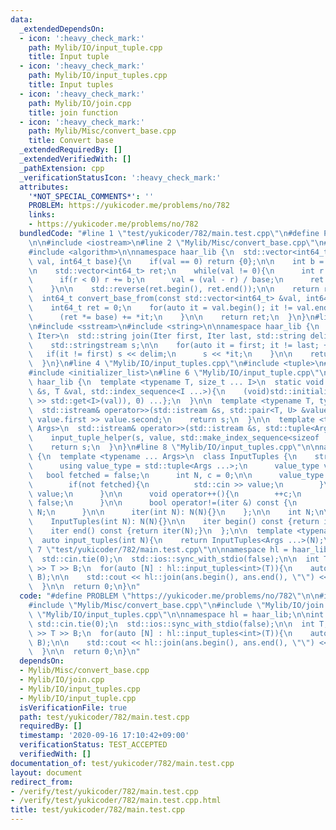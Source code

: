 ```yaml
---
data:
  _extendedDependsOn:
  - icon: ':heavy_check_mark:'
    path: Mylib/IO/input_tuple.cpp
    title: Input tuple
  - icon: ':heavy_check_mark:'
    path: Mylib/IO/input_tuples.cpp
    title: Input tuples
  - icon: ':heavy_check_mark:'
    path: Mylib/IO/join.cpp
    title: join function
  - icon: ':heavy_check_mark:'
    path: Mylib/Misc/convert_base.cpp
    title: Convert base
  _extendedRequiredBy: []
  _extendedVerifiedWith: []
  _pathExtension: cpp
  _verificationStatusIcon: ':heavy_check_mark:'
  attributes:
    '*NOT_SPECIAL_COMMENTS*': ''
    PROBLEM: https://yukicoder.me/problems/no/782
    links:
    - https://yukicoder.me/problems/no/782
  bundledCode: "#line 1 \"test/yukicoder/782/main.test.cpp\"\n#define PROBLEM \"https://yukicoder.me/problems/no/782\"\
    \n\n#include <iostream>\n#line 2 \"Mylib/Misc/convert_base.cpp\"\n#include <vector>\n\
    #include <algorithm>\n\nnamespace haar_lib {\n  std::vector<int64_t> convert_base_to(int64_t\
    \ val, int64_t base){\n    if(val == 0) return {0};\n\n    int b = std::abs(base);\n\
    \n    std::vector<int64_t> ret;\n    while(val != 0){\n      int r = val % b;\n\
    \      if(r < 0) r += b;\n      val = (val - r) / base;\n      ret.push_back(r);\n\
    \    }\n\n    std::reverse(ret.begin(), ret.end());\n\n    return ret;\n  }\n\n\
    \  int64_t convert_base_from(const std::vector<int64_t> &val, int64_t base){\n\
    \    int64_t ret = 0;\n    for(auto it = val.begin(); it != val.end(); ++it){\n\
    \      (ret *= base) += *it;\n    }\n\n    return ret;\n  }\n}\n#line 3 \"Mylib/IO/join.cpp\"\
    \n#include <sstream>\n#include <string>\n\nnamespace haar_lib {\n  template <typename\
    \ Iter>\n  std::string join(Iter first, Iter last, std::string delim = \" \"){\n\
    \    std::stringstream s;\n\n    for(auto it = first; it != last; ++it){\n   \
    \   if(it != first) s << delim;\n      s << *it;\n    }\n\n    return s.str();\n\
    \  }\n}\n#line 4 \"Mylib/IO/input_tuples.cpp\"\n#include <tuple>\n#include <utility>\n\
    #include <initializer_list>\n#line 6 \"Mylib/IO/input_tuple.cpp\"\n\nnamespace\
    \ haar_lib {\n  template <typename T, size_t ... I>\n  static void input_tuple_helper(std::istream\
    \ &s, T &val, std::index_sequence<I ...>){\n    (void)std::initializer_list<int>{(void(s\
    \ >> std::get<I>(val)), 0) ...};\n  }\n\n  template <typename T, typename U>\n\
    \  std::istream& operator>>(std::istream &s, std::pair<T, U> &value){\n    s >>\
    \ value.first >> value.second;\n    return s;\n  }\n\n  template <typename ...\
    \ Args>\n  std::istream& operator>>(std::istream &s, std::tuple<Args ...> &value){\n\
    \    input_tuple_helper(s, value, std::make_index_sequence<sizeof ... (Args)>());\n\
    \    return s;\n  }\n}\n#line 8 \"Mylib/IO/input_tuples.cpp\"\n\nnamespace haar_lib\
    \ {\n  template <typename ... Args>\n  class InputTuples {\n    struct iter {\n\
    \      using value_type = std::tuple<Args ...>;\n      value_type value;\n   \
    \   bool fetched = false;\n      int N, c = 0;\n\n      value_type operator*(){\n\
    \        if(not fetched){\n          std::cin >> value;\n        }\n        return\
    \ value;\n      }\n\n      void operator++(){\n        ++c;\n        fetched =\
    \ false;\n      }\n\n      bool operator!=(iter &) const {\n        return c <\
    \ N;\n      }\n\n      iter(int N): N(N){}\n    };\n\n    int N;\n\n  public:\n\
    \    InputTuples(int N): N(N){}\n\n    iter begin() const {return iter(N);}\n\
    \    iter end() const {return iter(N);}\n  };\n\n  template <typename ... Args>\n\
    \  auto input_tuples(int N){\n    return InputTuples<Args ...>(N);\n  }\n}\n#line\
    \ 7 \"test/yukicoder/782/main.test.cpp\"\n\nnamespace hl = haar_lib;\n\nint main(){\n\
    \  std::cin.tie(0);\n  std::ios::sync_with_stdio(false);\n\n  int T, B; std::cin\
    \ >> T >> B;\n  for(auto [N] : hl::input_tuples<int>(T)){\n    auto ans = hl::convert_base_to(N,\
    \ B);\n\n    std::cout << hl::join(ans.begin(), ans.end(), \"\") << \"\\n\";\n\
    \  }\n\n  return 0;\n}\n"
  code: "#define PROBLEM \"https://yukicoder.me/problems/no/782\"\n\n#include <iostream>\n\
    #include \"Mylib/Misc/convert_base.cpp\"\n#include \"Mylib/IO/join.cpp\"\n#include\
    \ \"Mylib/IO/input_tuples.cpp\"\n\nnamespace hl = haar_lib;\n\nint main(){\n \
    \ std::cin.tie(0);\n  std::ios::sync_with_stdio(false);\n\n  int T, B; std::cin\
    \ >> T >> B;\n  for(auto [N] : hl::input_tuples<int>(T)){\n    auto ans = hl::convert_base_to(N,\
    \ B);\n\n    std::cout << hl::join(ans.begin(), ans.end(), \"\") << \"\\n\";\n\
    \  }\n\n  return 0;\n}\n"
  dependsOn:
  - Mylib/Misc/convert_base.cpp
  - Mylib/IO/join.cpp
  - Mylib/IO/input_tuples.cpp
  - Mylib/IO/input_tuple.cpp
  isVerificationFile: true
  path: test/yukicoder/782/main.test.cpp
  requiredBy: []
  timestamp: '2020-09-16 17:10:42+09:00'
  verificationStatus: TEST_ACCEPTED
  verifiedWith: []
documentation_of: test/yukicoder/782/main.test.cpp
layout: document
redirect_from:
- /verify/test/yukicoder/782/main.test.cpp
- /verify/test/yukicoder/782/main.test.cpp.html
title: test/yukicoder/782/main.test.cpp
---
```


